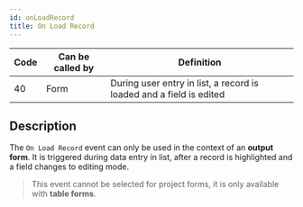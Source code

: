 ```yaml
---
id: onLoadRecord
title: On Load Record
---
```


|Code|Can be called by|Definition|  
|---|---|---|
|40|Form|During user entry in list, a record is loaded and a field is edited|


## Description

The `On Load Record` event can only be used in the context of an **output form**. It is triggered during data entry in list, after a record is highlighted and a field changes to editing mode. 

> This event cannot be selected for project forms, it is only available with **table forms**.



